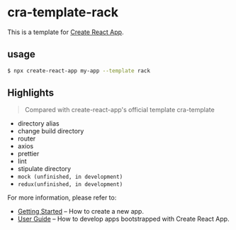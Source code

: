 <!--
 * @Author: ice
 * @Date: 2020-12-14 17:45:16
 * @LastEditTime: 2020-12-15 12:10:35
 * @LastEditors: Please set LastEditors
 * @Description: In User Settings Edit
 * @FilePath: /cra-template-rack/README.md
-->
# cra-template-rack

This is a template for [Create React App](https://github.com/facebook/create-react-app).

## usage

```sh
$ npx create-react-app my-app --template rack
```
## Highlights
> Compared with create-react-app's official template cra-template
- directory alias
- change build directory
- router
- axios
- prettier
- lint
- stipulate directory
- `mock (unfinished, in development)`
- `redux(unfinished, in development)`

For more information, please refer to:

- [Getting Started](https://create-react-app.dev/docs/getting-started) – How to create a new app.
- [User Guide](https://create-react-app.dev) – How to develop apps bootstrapped with Create React App.

